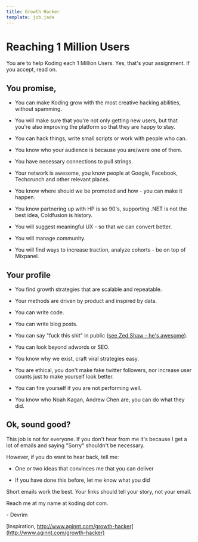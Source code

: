 ```yaml
---
title: Growth Hacker
template: job.jade
---
```


# Reaching 1 Million Users

You are to help Koding each 1 Million Users. Yes, that's your assignment.
If you accept, read on.

## You promise,

* You can make Koding grow with the most creative hacking abilities,
without spamming.

* You will make sure that you're not only getting new users, but that you're
also improving the platform so that they are happy to stay.

* You can hack things, write small scripts or work with people who can.

* You know who your audience is because you are/were one of them.

* You have necessary connections to pull strings.

* Your network is awesome, you know people at Google, Facebook, Techcrunch
and other relevant places.

* You know where should we be promoted and how - you can make it happen.

* You know partnering up with HP is so 90's, supporting .NET is not the best
idea, Coldfusion is history.

* You will suggest meaningful UX - so that we can convert better.

* You will manage community.

* You will find ways to increase traction, analyze cohorts - be on top of
Mixpanel.

## Your profile

* You find growth strategies that are scalable and repeatable.

* Your methods are driven by product and inspired by data.

* You can write code.

* You can write blog posts.

* You can say "fuck this shit" in public ([see Zed Shaw - he's awesome](https://vimeo.com/43380467)).

* You can look beyond adwords or SEO.

* You know why we exist, craft viral strategies easy.

* You are ethical, you don't make fake twitter followers, nor increase
user counts just to make yourself look better.

* You can fire yourself if you are not performing well.

* You know who Noah Kagan, Andrew Chen are, you can do what they did.

## Ok, sound good?

This job is not for everyone. If you don't hear from me it's because
I get a lot of emails and  saying "Sorry" shouldn't be necessary.

However, if you do want to hear back, tell me:

* One or two ideas that convinces me that you can deliver

* If you have done this before, let me know what you did

Short emails work the best. Your links should tell your story, not your email.

Reach me at my name at koding dot com.

\- Devrim

[Inspiration, http://www.aginnt.com/growth-hacker](http://www.aginnt.com/growth-hacker)

